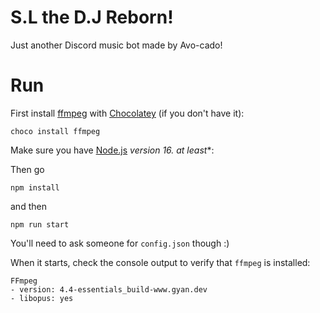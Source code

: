 # S.L the D.J Reborn!
Just another Discord music bot made by Avo-cado!

# Run

First install [ffmpeg](https://ffmpeg.org/)
with [Chocolatey](https://chocolatey.org/) (if you don't have it):

```
choco install ffmpeg
```

Make sure you have [Node.js](https://nodejs.org/) **version 16.* at least**:

Then go

```
npm install
```

and then

```
npm run start
```

You'll need to ask someone for `config.json` though :)

When it starts, check the console output to verify that `ffmpeg` is installed:

```
FFmpeg
- version: 4.4-essentials_build-www.gyan.dev      
- libopus: yes
```
